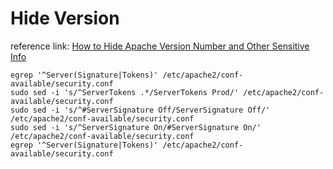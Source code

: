 # Hide Version

reference link: [How to Hide Apache Version Number and Other Sensitive Info](https://www.tecmint.com/hide-apache-web-server-version-information/)

```shell
egrep '^Server(Signature|Tokens)' /etc/apache2/conf-available/security.conf
sudo sed -i 's/^ServerTokens .*/ServerTokens Prod/' /etc/apache2/conf-available/security.conf
sudo sed -i 's/^#ServerSignature Off/ServerSignature Off/' /etc/apache2/conf-available/security.conf
sudo sed -i 's/^ServerSignature On/#ServerSignature On/' /etc/apache2/conf-available/security.conf
egrep '^Server(Signature|Tokens)' /etc/apache2/conf-available/security.conf
```
